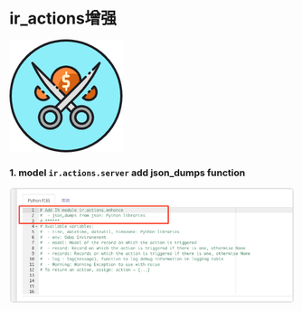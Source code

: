 # ir_actions增强

![](static/description/icon.png)

### 1. model `ir.actions.server` add json_dumps function

![](static/description/code_snippet_1.png)

